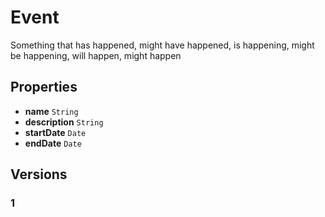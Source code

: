 # Event

Something that has happened, might have happened, is happening, might be happening, will happen, might happen

## Properties

* __name__ `String`
* __description__ `String`
* __startDate__ `Date`
* __endDate__ `Date`

## Versions

### 1
